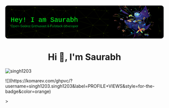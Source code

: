 ![Header](./saurabh-github-header-image.png)


<h1 align="center">Hi 👋, I'm Saurabh </h1>
 

<p align="left"> <img src="https://visitor-badge.laobi.icu/badge?page_id=singh1203.singh1203" alt="singh1203"> </p>

<p align="left"> ![](https://komarev.com/ghpvc/?username=singh1203.singh1203&label=PROFILE+VIEWS&style=for-the-badge&color=orange) </p>>

